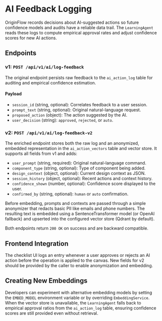 # AI Feedback Logging

OriginFlow records decisions about AI-suggested actions so future
confidence models and audits have a reliable data trail. The
``LearningAgent`` reads these logs to compute empirical approval rates
and adjust confidence scores for new AI actions.

## Endpoints

### v1: `POST /api/v1/ai/log-feedback`

The original endpoint persists raw feedback to the `ai_action_log` table
for auditing and empirical confidence estimation.

#### Payload

- `session_id` (string, optional): Correlates feedback to a user session.
- `prompt_text` (string, optional): Original natural-language request.
- `proposed_action` (object): The action suggested by the AI.
- `user_decision` (string): `approved`, `rejected`, or `auto`.

### v2: `POST /api/v1/ai/log-feedback-v2`

The enriched endpoint stores both the raw log and an anonymized,
embedded representation in the `ai_action_vectors` table and vector
store.  It supports all fields from v1 and adds:

- `user_prompt` (string, required): Original natural-language command.
- `component_type` (string, optional): Type of component being added.
- `design_context` (object, optional): Current design context as JSON.
- `session_history` (object, optional): Recent actions and context history.
- `confidence_shown` (number, optional): Confidence score displayed to the user.
- `confirmed_by` (string, optional): `human` or `auto` confirmation.

Before embedding, prompts and contexts are passed through a simple
anonymizer that redacts basic PII like emails and phone numbers.  The
resulting text is embedded using a SentenceTransformer model (or OpenAI
fallback) and upserted into the configured vector store (Qdrant by
default).

Both endpoints return `200 OK` on success and are backward compatible.

## Frontend Integration

The checklist UI logs an entry whenever a user approves or rejects an AI
action before the operation is applied to the canvas.  New fields for
v2 should be provided by the caller to enable anonymization and
embedding.

## Creating New Embeddings

Developers can experiment with alternative embedding models by setting
the `EMBED_MODEL` environment variable or by overriding
`EmbeddingService`.  When the vector store is unavailable, the
`LearningAgent` falls back to empirical approval ratios from the
`ai_action_log` table, ensuring confidence scores are still provided even
without retrieval.
